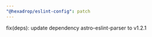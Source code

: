 ```yaml
---
"@hexadrop/eslint-config": patch
---
```


fix(deps): update dependency astro-eslint-parser to v1.2.1
